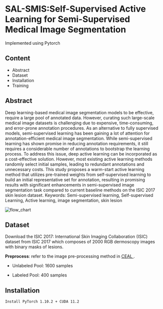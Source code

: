 # SAL-SMIS:Self-Supervised Active Learning for Semi-Supervised Medical Image Segmentation

Implemented using Pytorch

## Content
+ Abstract
+ Dataset
+ Installation
+ Training

## Abstract
Deep learning-based medical image segmentation models to be effective, require a large pool
of annotated data. However, curating such large-scale medical image datasets is challenging
due to expensive, time-consuming, and error-prone annotation procedures. As an alternative
to fully supervised models, semi-supervised learning has been gaining a lot of attention for
annotation-efficient medical image segmentation. While semi-supervised learning has shown
promise in reducing annotation requirements, it still requires a considerable number of
annotations to bootstrap the learning process. To address this issue, deep active learning can
be incorporated as a cost-effective solution. However, most existing active learning methods
randomly select initial samples, leading to redundant annotations and unnecessary costs.
This study proposes a warm-start active learning method that utilizes pre-trained weights
from self-supervised learning to build an initial representative set for annotation, resulting
in promising results with significant enhancements in semi-supervised image segmentation
task compared to current baseline methods on the ISIC 2017 skin lesion dataset.
Keywords: Semi-supervised learning, Self-supervised Learning, Active learning, image
segmentation, skin lesion


![flow_chart](https://github.com/lakmali240/CS685_Project/blob/main/Image/Overall_flow_with_UNET.jpg)


## Dataset
Download the ISIC 2017: International Skin Imaging Collaboration (ISIC) dataset from ISIC 2017 which composes of 2000 RGB dermoscopy images with binary masks of lesions.

**Preprocess**: refer to the image pre-processing method in [CEAL ](https://github.com/marc-gorriz/CEAL-Medical-Image-Segmentation).

+ Unlabeled Pool: 1600 samples

+ Labeled Pool: 400 samples

## Installation
```
Install PyTorch 1.10.2 + CUDA 11.2 
```
